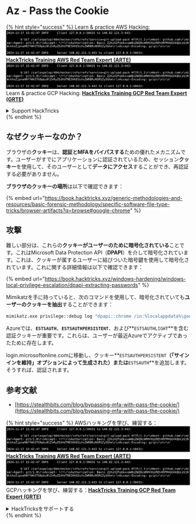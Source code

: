 # Az - Pass the Cookie

{% hint style="success" %}
Learn & practice AWS Hacking:<img src="../../../.gitbook/assets/image (1).png" alt="" data-size="line">[**HackTricks Training AWS Red Team Expert (ARTE)**](https://training.hacktricks.xyz/courses/arte)<img src="../../../.gitbook/assets/image (1).png" alt="" data-size="line">\
Learn & practice GCP Hacking: <img src="../../../.gitbook/assets/image (2).png" alt="" data-size="line">[**HackTricks Training GCP Red Team Expert (GRTE)**<img src="../../../.gitbook/assets/image (2).png" alt="" data-size="line">](https://training.hacktricks.xyz/courses/grte)

<details>

<summary>Support HackTricks</summary>

* Check the [**subscription plans**](https://github.com/sponsors/carlospolop)!
* **Join the** 💬 [**Discord group**](https://discord.gg/hRep4RUj7f) or the [**telegram group**](https://t.me/peass) or **follow** us on **Twitter** 🐦 [**@hacktricks\_live**](https://twitter.com/hacktricks\_live)**.**
* **Share hacking tricks by submitting PRs to the** [**HackTricks**](https://github.com/carlospolop/hacktricks) and [**HackTricks Cloud**](https://github.com/carlospolop/hacktricks-cloud) github repos.

</details>
{% endhint %}

## なぜクッキーなのか？

ブラウザの**クッキー**は、**認証とMFAをバイパスする**ための優れたメカニズムです。ユーザーがすでにアプリケーションに認証されているため、セッション**クッキー**を使用して、そのユーザーとして**データにアクセス**することができ、再認証する必要がありません。

**ブラウザのクッキーの場所**は以下で確認できます：

{% embed url="https://book.hacktricks.xyz/generic-methodologies-and-resources/basic-forensic-methodology/specific-software-file-type-tricks/browser-artifacts?q=browse#google-chrome" %}

## 攻撃

難しい部分は、これらの**クッキーがユーザーのために暗号化されている**ことです。これはMicrosoft Data Protection API（**DPAPI**）を介して暗号化されています。これは、クッキーが属するユーザーに結びついた暗号鍵を使用して暗号化されています。これに関する詳細情報は以下で確認できます：

{% embed url="https://book.hacktricks.xyz/windows-hardening/windows-local-privilege-escalation/dpapi-extracting-passwords" %}

Mimikatzを手に持っていると、次のコマンドを使用して、暗号化されていても**ユーザーのクッキーを抽出**することができます：
```bash
mimikatz.exe privilege::debug log "dpapi::chrome /in:%localappdata%\google\chrome\USERDA~1\default\cookies /unprotect" exit
```
Azureでは、**`ESTSAUTH`**、**`ESTSAUTHPERSISTENT`**、および**`ESTSAUTHLIGHT`**を含む認証クッキーが重要です。これらは、ユーザーが最近Azureでアクティブであったために存在します。

login.microsoftonline.comに移動し、クッキー**`ESTSAUTHPERSISTENT`**（「サインインを維持」オプションによって生成された）または**`ESTSAUTH`**を追加します。そうすれば、認証されます。

## 参考文献

* [https://stealthbits.com/blog/bypassing-mfa-with-pass-the-cookie/](https://stealthbits.com/blog/bypassing-mfa-with-pass-the-cookie/)

{% hint style="success" %}
AWSハッキングを学び、練習する：<img src="../../../.gitbook/assets/image (1).png" alt="" data-size="line">[**HackTricks Training AWS Red Team Expert (ARTE)**](https://training.hacktricks.xyz/courses/arte)<img src="../../../.gitbook/assets/image (1).png" alt="" data-size="line">\
GCPハッキングを学び、練習する：<img src="../../../.gitbook/assets/image (2).png" alt="" data-size="line">[**HackTricks Training GCP Red Team Expert (GRTE)**<img src="../../../.gitbook/assets/image (2).png" alt="" data-size="line">](https://training.hacktricks.xyz/courses/grte)

<details>

<summary>HackTricksをサポートする</summary>

* [**サブスクリプションプラン**](https://github.com/sponsors/carlospolop)を確認してください！
* **💬 [**Discordグループ**](https://discord.gg/hRep4RUj7f)または[**テレグラムグループ**](https://t.me/peass)に参加するか、**Twitter** 🐦 [**@hacktricks\_live**](https://twitter.com/hacktricks\_live)**をフォローしてください。**
* **[**HackTricks**](https://github.com/carlospolop/hacktricks)および[**HackTricks Cloud**](https://github.com/carlospolop/hacktricks-cloud)のGitHubリポジトリにPRを提出してハッキングトリックを共有してください。**

</details>
{% endhint %}
